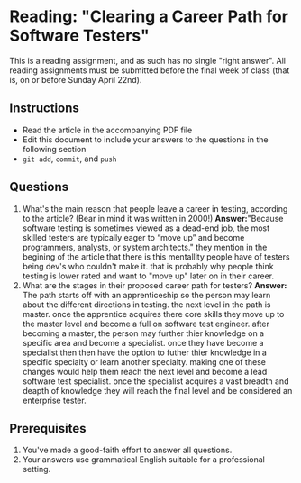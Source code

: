 Reading: "Clearing a Career Path for Software Testers"
=====================================================

This is a reading assignment, and as such has no single "right answer". All reading assignments must be submitted before the final week of class (that is, on or before Sunday April 22nd).

Instructions
------------

* Read the article in the accompanying PDF file
* Edit this document to include your answers to the questions in the following section
* `git add`, `commit`, and `push`

Questions
---------

1. What's the main reason that people leave a career in testing, according to the article? (Bear in mind it was written in 2000!) **Answer:**"Because software testing is sometimes viewed as a dead-end job, the most skilled testers are typically eager to “move up” and become programmers, analysts, or system architects." they mention in the begining of the article that there is this mentallity people have of testers being dev's who couldn't make it. that is probably why people think testing is lower rated and want to "move up" later on in their career.
1. What are the stages in their proposed career path for testers? **Answer:** The path starts off with an apprenticeship so the person may learn about the different directions in testing. the next level in the path is master. once the apprentice acquires there core skills they move up to the master level and become a full on software test engineer. after becoming a master, the person may further thier knowledge on a specific area and become a specialist. once they have become a specialist then then have the option to futher thier knowledge in a specific specialty or learn another specialty. making one of these changes would help them reach the next level and become a lead software test specialist. once the specialist acquires a vast breadth and deapth of knowledge they will reach the final level and be considered an enterprise tester.  

Prerequisites
-------------

1. You've made a good-faith effort to answer all questions.
1. Your answers use grammatical English suitable for a professional setting.

